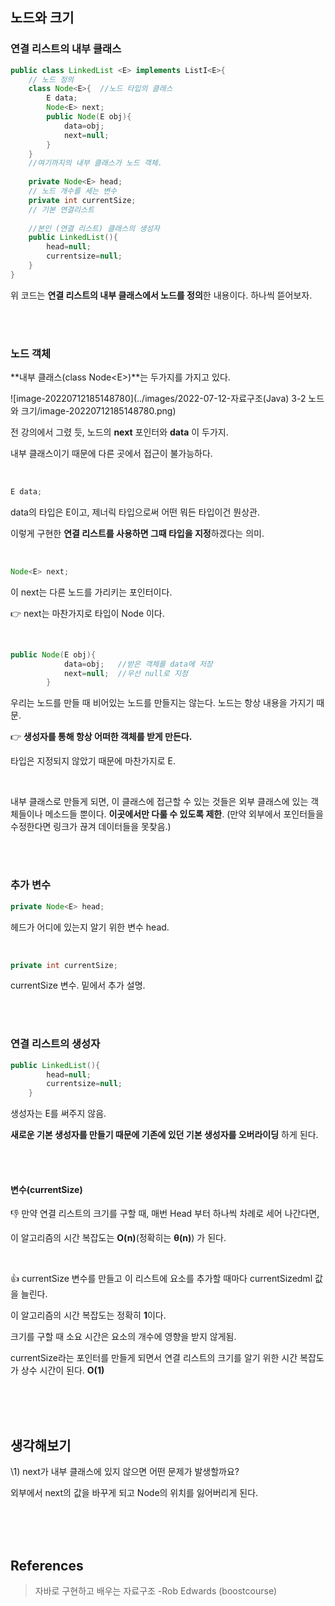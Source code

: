 ##                                                                                                                                                                                                                                                                                                                  노드와 크기

### 연결 리스트의 내부 클래스

```java
public class LinkedList <E> implements ListI<E>{
	// 노드 정의
	class Node<E>{	//노드 타입의 클래스
		E data;
		Node<E> next;
		public Node(E obj){
			data=obj;
			next=null;
		}
	}
    //여기까지의 내부 클래스가 노드 객체.
    
	private Node<E> head;
	// 노드 개수를 세는 변수
	private int currentSize;
	// 기본 연결리스트
    
    //본인 (연결 리스트) 클래스의 생성자
	public LinkedList(){
		head=null;
		currentsize=null;
	}
}
```

위 코드는 **연결 리스트의 내부 클래스에서 노드를 정의**한 내용이다. 하나씩 뜯어보자.

<br>

<br>

### 노드 객체

**내부 클래스(class Node\<E>)**는 두가지를 가지고 있다.

![image-20220712185148780](../images/2022-07-12-자료구조(Java) 3-2 노드와 크기/image-20220712185148780.png)

전 강의에서 그렸 듯, 노드의 **next** 포인터와 **data** 이 두가지.

내부 클래스이기 때문에 다른 곳에서 접근이 불가능하다.

<br>

```java
E data;
```

data의 타입은 E이고, 제너릭 타입으로써 어떤 뭐든 타입이건 뭔상관.

이렇게 구현한 **연결 리스트를 사용하면 그때 타입을 지정**하겠다는 의미.

<br>

```java
Node<E> next;
```

이 next는 다른 노드를 가리키는 포인터이다.

👉 next는 마찬가지로 타입이 Node 이다.

<br>

```java
public Node(E obj){
			data=obj;	//받은 객체를 data에 저장
			next=null;	//우선 null로 지정
		}
```

우리는 노드를 만들 때 비어있는 노드를 만들지는 않는다. 노드는 항상 내용을 가지기 때문.

👉 **생성자를 통해 항상 어떠한 객체를 받게 만든다.**

타입은 지정되지 않았기 때문에 마찬가지로 E.

<br>

내부 클래스로 만들게 되면, 이 클래스에 접근할 수 있는 것들은 외부 클래스에 있는 객체들이나 메소드들 뿐이다. **이곳에서만 다룰 수 있도록 제한**. (만약 외부에서 포인터들을 수정한다면 링크가 끊겨 데이터들을 못찾음.)

<br>

<br>

### 추가 변수

```java
private Node<E> head;
```

헤드가 어디에 있는지 알기 위한 변수 head.

<br>

```java
private int currentSize;
```

currentSize 변수. 밑에서 추가 설명.

<br>

<br>

### 연결 리스트의 생성자

```java
public LinkedList(){
		head=null;
		currentsize=null;
	}
```

생성자는 E를 써주지 않음.

**새로운 기본 생성자를 만들기 때문에 기존에 있던 기본 생성자를 오버라이딩** 하게 된다.

<br>

<br>

 #### 변수(currentSize)

👎 만약 연결 리스트의 크기를 구할 때, 매번 Head 부터 하나씩 차례로 세어 나간다면,

이 알고리즘의 시간 복잡도는 **O(n)**(정확히는 **θ(n)**) 가 된다.

<br>

👍 currentSize 변수를 만들고 이 리스트에 요소를 추가할 때마다 currentSizedml 값을 늘린다.

이 알고리즘의 시간 복잡도는 정확히 **1**이다.

크기를 구할 때 소요 시간은 요소의 개수에 영향을 받지 않게됨.



currentSize라는 포인터를 만들게 되면서 연결 리스트의 크기를 알기 위한 시간 복잡도가 상수 시간이 된다.  **O(1)**

<br>

<br>

<br>

## 생각해보기

\1) next가 내부 클래스에 있지 않으면 어떤 문제가 발생할까요?

외부에서 next의 값을 바꾸게 되고 Node의 위치를 잃어버리게 된다.

<br>

<br>

<br>

## References

> 자바로 구현하고 배우는 자료구조 -Rob Edwards (boostcourse) 